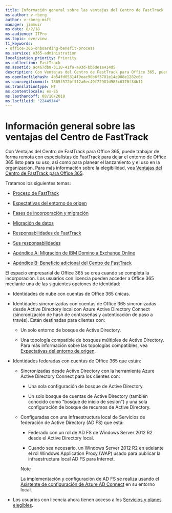 ```yaml
---
title: Información general sobre las ventajas del Centro de FastTrack
ms.author: v-rberg
author: v-rberg-msft
manager: jimmuir
ms.date: 8/2/18
ms.audience: ITPro
ms.topic: overview
f1_keywords:
- office-365-onboarding-benefit-process
ms.service: o365-administration
localization_priority: Priority
ms.collection: FastTrack
ms.assetid: ac467db0-3118-41fa-a93d-bb5de1e414d5
description: Con Ventajas del Centro de FastTrack para Office 365, puede trabajar de forma remota con especialistas de FastTrack para dejar el entorno de Office 365 listo para su uso, así como para planear el lanzamiento y el uso en la organización. Para más información sobre la elegibilidad, vea Ventajas del Centro de FastTrack para Office 365.
ms.openlocfilehash: 4b54fd05314f9eac96b6f3781e14e988e1282c6c
ms.sourcegitcommit: 7865f572bf312a6ec49f72981d983c6370f34b11
ms.translationtype: HT
ms.contentlocale: es-ES
ms.lasthandoff: 08/10/2018
ms.locfileid: "22449144"
---
```

# <a name="fasttrack-center-benefit-overview"></a>Información general sobre las ventajas del Centro de FastTrack

Con Ventajas del Centro de FastTrack para Office 365, puede trabajar de forma remota con especialistas de FastTrack para dejar el entorno de Office 365 listo para su uso, así como para planear el lanzamiento y el uso en la organización. Para más información sobre la elegibilidad, vea [Ventajas del Centro de FastTrack para Office 365](fasttrack-benefit-for-office-365.md).
  
Tratamos los siguientes temas:
  
- [Proceso de FastTrack](fasttrack-process.md)
    
- [Expectativas del entorno de origen](source-environment-expectations.md)
    
- [Fases de incorporación y migración](onboarding-and-migration.md)
    
- [Migración de datos](data-migration.md)
    
- [Responsabilidades de FastTrack](fasttrack-responsibilities.md)
    
- [Sus responsabilidades](your-responsibilities.md)
    
- [Apéndice A: Migración de IBM Domino a Exchange Online](from-ibm-domino-to-exchange-online.md)
    
- [Apéndice B: Beneficio adicional del Centro de FastTrack](fasttrack-additional-benefits.md)
    
El espacio empresarial de Office 365 se crea cuando se completa la incorporación. Los usuarios con licencia pueden acceder a Office 365 mediante una de las siguientes opciones de identidad:
  
- Identidades de nube con cuentas de Office 365 únicas.
    
- Identidades sincronizadas con cuentas de Office 365 sincronizadas desde Active Directory local con Azure Active Directory Connect (sincronización de hash de contraseñas y autenticación de paso a través). Están destinadas para clientes con:
    
  - Un solo entorno de bosque de Active Directory.
    
  - Una topología compatible de bosques múltiples de Active Directory. Para más información sobre las topologías compatibles, vea [Expectativas del entorno de origen](source-environment-expectations.md).
    
- Identidades federadas con cuentas de Office 365 que están:
    
  - Sincronizadas desde Active Directory con la herramienta Azure Active Directory Connect para los clientes con:
    
      - Una sola configuración de bosque de Active Directory.
    
      - Un solo bosque de cuentas de Active Directory (también conocido como "bosque de inicio de sesión") y una sola configuración de bosque de recursos de Active Directory.
    
  - Configuradas con una infraestructura local de Servicios de federación de Active Directory (AD FS) que está:
    
      - Federado con un rol de AD FS de Windows Server 2012 R2 desde el Active Directory local.
    
      - Cuando sea necesario, un Windows Server 2012 R2 en adelante el rol Windows Application Proxy (WAP) usado para publicar la infraestructura local AD FS para Internet.
    
    > [!NOTE]
    > La implementación y configuración de AD FS se realiza usando el [Asistente de configuración de Azure AD Connect](https://go.microsoft.com/fwlink/?linkid=844794) en su entorno local. 
  
- Los usuarios con licencia ahora tienen acceso a los [Servicios y planes elegibles](eligible-services-and-plans.md).
    

 
